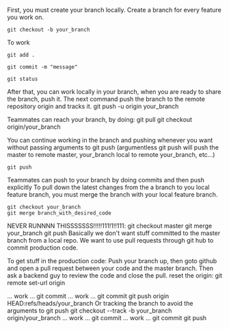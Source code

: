 First, you must create your branch locally. Create a branch for every feature you work on.

	git checkout -b your_branch

To work

	git add .

	git commit -m "message"

	git status

After that, you can work locally in your branch, when you are ready to share the branch, push it. The next command push the branch to the remote repository origin and tracks it. 
	git push -u origin your_branch

Teammates can reach your branch, by doing:
	git pull
	git checkout origin/your_branch

You can continue working in the branch and pushing whenever you want without passing arguments to git push (argumentless git push will push the master to remote master, your_branch local to remote your_branch, etc...)

	git push

Teammates can push to your branch by doing commits and then push explicitly
To pull down the latest changes from the a branch to you local feature branch, you must merge the branch with your local feature branch. 

	git checkout your_branch 
	git merge branch_with_desired_code

NEVER RUNNNN THISSSSSSS!!!!!111!1!!111:
git checkout master
git merge your_branch
git push
Basically we don't want stuff committed to the master branch from a local repo. We want to use pull requests through git hub to commit production code. 

To get stuff in the production code: 
Push your branch up, then goto github and open a pull request between your code and the master branch. Then ask a backend guy to review the code and close the pull. 
reset the origin: git remote set-url origin <url>

... work ...
git commit
... work ...
git commit
git push origin HEAD:refs/heads/your_branch
Or tracking the branch to avoid the arguments to git push
git checkout --track -b your_branch origin/your_branch
... work ...
git commit
... work ...
git commit
git push